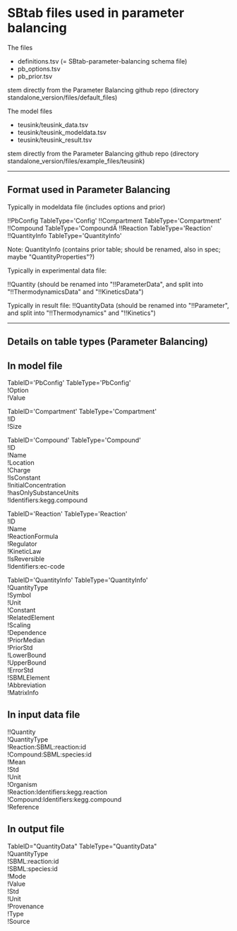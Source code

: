 SBtab files used in parameter balancing
=======================================

The files

* definitions.tsv (= SBtab-parameter-balancing schema file)
* pb_options.tsv
* pb_prior.tsv

stem directly from the Parameter Balancing github repo (directory standalone_version/files/default_files)

The model files

* teusink/teusink_data.tsv
* teusink/teusink_modeldata.tsv
* teusink/teusink_result.tsv
  
stem directly from the Parameter Balancing github repo (directory standalone_version/files/example_files/teusink)


----------------------------------
Format used in Parameter Balancing
----------------------------------

Typically in modeldata file (includes options and prior)

!!PbConfig     TableType='Config'
!!Compartment  TableType='Compartment'
!!Compound     TableType='CompoundÄ
!!Reaction     TableType='Reaction'
!!QuantityInfo TableType='QuantityInfo'

Note: QuantityInfo (contains prior table; should be renamed, also in spec; maybe "QuantityProperties"?)

Typically in experimental data file:

!!Quantity (should be renamed into "!!ParameterData", and split into "!!ThermodynamicsData" and  "!!KineticsData")

Typically in result file:
!!QuantityData (should be renamed into "!!Parameter", and split into "!!Thermodynamics" and  "!!Kinetics")


-----------------------------------------------------
Details on table types (Parameter Balancing)
-----------------------------------------------------

## In model file

TableID='PbConfig' TableType='PbConfig'  
!Option  
!Value

TableID='Compartment'   TableType='Compartment'  
!ID  
!Size

TableID='Compound'      TableType='Compound'   
!ID  
!Name  
!Location  
!Charge  
!IsConstant  
!InitialConcentration  
!hasOnlySubstanceUnits  
!Identifiers:kegg.compound

TableID='Reaction'      TableType='Reaction'  
!ID  
!Name  
!ReactionFormula  
!Regulator  
!KineticLaw  
!IsReversible  
!Identifiers:ec-code								

TableID='QuantityInfo'  TableType='QuantityInfo'  
!QuantityType  
!Symbol  
!Unit  
!Constant  
!RelatedElement  
!Scaling  
!Dependence  
!PriorMedian  
!PriorStd  
!LowerBound  
!UpperBound  
!ErrorStd  
!SBMLElement  
!Abbreviation  
!MatrixInfo

## In input data file

!!Quantity  
!QuantityType  
!Reaction:SBML:reaction:id  
!Compound:SBML:species:id  
!Mean  
!Std  
!Unit  
!Organism  
!Reaction:Identifiers:kegg.reaction  
!Compound:Identifiers:kegg.compound  
!Reference

## In output file

TableID="QuantityData" TableType="QuantityData"  
!QuantityType  
!SBML:reaction:id  
!SBML:species:id  
!Mode  
!Value  
!Std  
!Unit  
!Provenance  
!Type  
!Source
